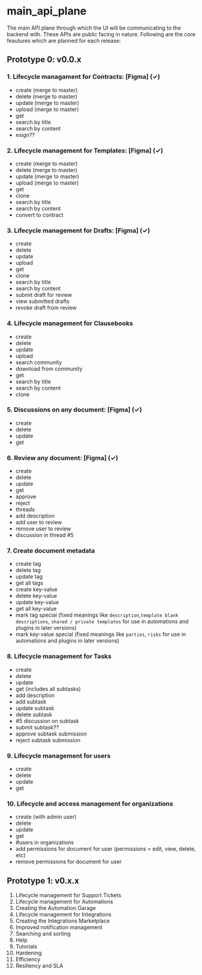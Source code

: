 # main_api_plane
The main API plane through which the UI will be communicating to the backend with. These APIs are public facing in nature.
Following are the core feautures which are planned for each release:

## Prototype 0: v0.0.x
### 1. Lifecycle managament for Contracts:    [Figma] (✓)
- create (merge to master)
- delete (merge to master)
- update (merge to master)
- upload (merge to master)
- get
- search by title
- search by content
- esign??
### 2. Lifecycle management for Templates:    [Figma] (✓)
- create (merge to master)
- delete (merge to master)
- update (merge to master)
- upload (merge to master)
- get
- clone
- search by title
- search by content
- convert to contract
### 3. Lifecycle management for Drafts:       [Figma] (✓)
- create
- delete
- update
- upload
- get
- clone
- search by title
- search by content
- submit draft for review
- view submitted drafts
- revoke draft from review
### 4. Lifecycle management for Clausebooks
- create
- delete
- update
- upload
- search community
- download from community
- get
- search by title
- search by content
- clone
### 5. Discussions on any document:           [Figma] (✓)
- create
- delete
- update
- get
### 6. Review any document:                   [Figma] (✓)
- create
- delete
- update
- get
- approve
- reject
- threads
- add description
- add user to review
- remove user to review 
- discussion in thread #5
### 7. Create document metadata
- create tag
- delete tag
- update tag
- get all tags
- create key-value
- delete key-value
- update key-value
- get all key-value
- mark tag special (fixed meanings like `description`,`template blank descriptions`, `shared / private templates` for use in automations and plugins in later versions)
- mark key-value special (fixed meanings like `parties`, `risks` for use in automations and plugins in later versions)
### 8. Lifecycle management for Tasks
- create
- delete
- update
- get (includes all subtasks)
- add description
- add subtask
- update subtask
- delete subtask
- #5 discussion on subtask
- submit subtask??
- approve subtask submission
- reject subtask submission
### 9. Lifecycle management for users
- create
- delete
- update
- get
### 10. Lifecycle and access management for organizations
- create (with admin user)
- delete
- update
- get
- #users in organizations
- add permissions for document for user (permissions = edit, view, delete, etc)
- remove permissions for document for user

## Prototype 1: v0.x.x
1. Lifecycle management for Support Tickets
2. Lifecycle management for Automations
3. Creating the Automation Garage
4. Lifecycle management for Integrations
5. Creating the Integrations Marketplace
6. Improved notification management
7. Searching and sorting
8. Help
9. Tutorials
10. Hardening
11. Efficiency
12. Resiliency and SLA
